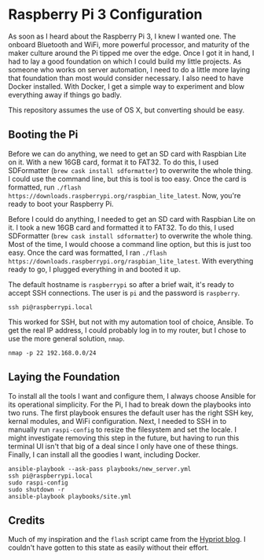 # Raspberry Pi 3 Configuration

As soon as I heard about the Raspberry Pi 3, I knew I wanted one.
The onboard Bluetooth and WiFi, more powerful processor, and maturity of the maker culture around the Pi tipped me over the edge.
Once I got it in hand, I had to lay a good foundation on which I could build my little projects.
As someone who works on server automation, I need to do a little more laying that foundation than most would consider necessary.
I also need to have Docker installed.
With Docker, I get a simple way to experiment and blow everything away if things go badly.

This repository assumes the use of OS X, but converting should be easy.

## Booting the Pi

Before we can do anything, we need to get an SD card with Raspbian Lite on it.
With a new 16GB card, format it to FAT32.
To do this, I used SDFormatter (`brew cask install sdformatter`) to overwrite the whole thing.
I could use the command line, but this is tool is too easy.
Once the card is formatted, run `./flash https://downloads.raspberrypi.org/raspbian_lite_latest`.
Now, you're ready to boot your Raspberry Pi.

Before I could do anything, I needed to get an SD card with Raspbian Lite on it.
I took a new 16GB card and formatted it to FAT32.
To do this, I used SDFormatter (`brew cask install sdformatter`) to overwrite the whole thing.
Most of the time, I would choose a command line option, but this is just too easy.
Once the card was formatted, I ran `./flash https://downloads.raspberrypi.org/raspbian_lite_latest`.
With everything ready to go, I plugged everything in and booted it up.

The default hostname is `raspberrypi` so after a brief wait, it's ready to accept SSH connections.
The user is `pi` and the password is `raspberry`.

```
ssh pi@raspberrypi.local
```

This worked for SSH, but not with my automation tool of choice, Ansible.
To get the real IP address, I could probably log in to my router, but I chose to use the more general solution, `nmap`.

```
nmap -p 22 192.168.0.0/24
```

## Laying the Foundation

To install all the tools I want and configure them, I always choose Ansible for its operational simplicity.
For the Pi, I had to break down the playbooks into two runs.
The first playbook ensures the default user has the right SSH key, kernal modules, and WiFi configuration.
Next, I needed to SSH in to manually run `raspi-config` to resize the filesystem and set the locale.
I might investigate removing this step in the future, but having to run this terminal UI isn't that big of a deal since I only have one of these things.
Finally, I can install all the goodies I want, including Docker.

```
ansible-playbook --ask-pass playbooks/new_server.yml
ssh pi@raspberrypi.local
sudo raspi-config
sudo shutdown -r
ansible-playbook playbooks/site.yml
```

## Credits

Much of my inspiration and the `flash` script came from the [Hypriot blog](http://blog.hypriot.com/post/run-docker-rpi3-with-wifi/).
I couldn't have gotten to this state as easily without their effort.
